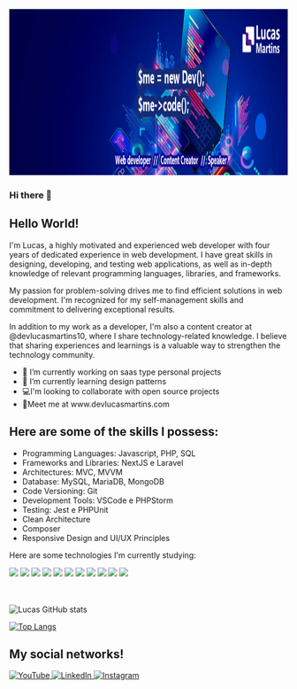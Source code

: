 <img width="900" height="300" src="capa linkedin.png" />

### Hi there 👋

<!--
**Lucasdev7/lucasdev7** is a ✨ _special_ ✨ repository because its `README.md` (this file) appears on your GitHub profile.
-->

## Hello World! 
I'm Lucas, a highly motivated and experienced web developer with four years of dedicated experience in web development. I have great skills in designing, developing, and testing web applications, as well as in-depth knowledge of relevant programming languages, libraries, and frameworks.

My passion for problem-solving drives me to find efficient solutions in web development. I'm recognized for my self-management skills and commitment to delivering exceptional results.

In addition to my work as a developer, I'm also a content creator at @devlucasmartins10, where I share technology-related knowledge. I believe that sharing experiences and learnings is a valuable way to strengthen the technology community.

<ul>
<li>🔭 I’m currently working on saas type personal projects</li>
<li>🌱 I’m currently learning design patterns</li>
<li>💻I'm looking to collaborate with open source projects</li>  
<li>🔎Meet me at www.devlucasmartins.com</li>
</ul>

## Here are some of the skills I possess:
<ul>
<li>Programming Languages: Javascript, PHP, SQL</li>
<li>Frameworks and Libraries: NextJS e Laravel</li>
<li>Architectures: MVC, MVVM</li>
<li>Database: MySQL, MariaDB, MongoDB</li>
<li>Code Versioning: Git</li>
<li>Development Tools: VSCode e PHPStorm</li>
<li>Testing: Jest e PHPUnit</li>
<li>Clean Architecture</li>
<li>Composer</li>
<li>Responsive Design and UI/UX Principles</li>
</ul>

Here are some technologies I'm currently studying:<br>

<div>
  <img width="60" src="https://cdn.jsdelivr.net/gh/devicons/devicon@latest/icons/react/react-original.svg" /> 
  <img width="60" src="https://cdn.jsdelivr.net/gh/devicons/devicon@latest/icons/php/php-original.svg" />
  <img width="60" src="https://cdn.jsdelivr.net/gh/devicons/devicon@latest/icons/laravel/laravel-original.svg" />
  <img width="60" src="https://cdn.jsdelivr.net/gh/devicons/devicon@latest/icons/git/git-original.svg" />
  <img width="60" src="https://cdn.jsdelivr.net/gh/devicons/devicon@latest/icons/javascript/javascript-original.svg" />
  <img width="60" src="https://cdn.jsdelivr.net/gh/devicons/devicon@latest/icons/java/java-original.svg" />
  <img width="60" src="https://cdn.jsdelivr.net/gh/devicons/devicon@latest/icons/mariadb/mariadb-original.svg" />
  <img width="60" src="https://cdn.jsdelivr.net/gh/devicons/devicon@latest/icons/jest/jest-plain.svg" />
  <img width="60" src="https://cdn.jsdelivr.net/gh/devicons/devicon@latest/icons/angularjs/angularjs-original.svg" />
  <img width="60" src="https://cdn.jsdelivr.net/gh/devicons/devicon@latest/icons/postgresql/postgresql-original.svg" />  
  <img width="60" src="https://cdn.jsdelivr.net/gh/devicons/devicon@latest/icons/amazonwebservices/amazonwebservices-original-wordmark.svg" />  

</div><br><br>

![Lucas GitHub stats](https://github-readme-stats.vercel.app/api?username=lucasdev7&show_icons=true&theme=radical)

[![Top Langs](https://github-readme-stats.vercel.app/api/top-langs/?username=lucasdev7&layout=pie)](https://github.com/anuraghazra/github-readme-stats)


## My social networks! 
[ ![YouTube](https://img.shields.io/badge/YouTube-%23FF0000.svg?style=for-the-badge&logo=YouTube&logoColor=white) ](https://www.youtube.com/@DevLucasMartins)
[![LinkedIn](https://img.shields.io/badge/linkedin-%230077B5.svg?style=for-the-badge&logo=linkedin&logoColor=white) ](https://www.linkedin.com/in/devlucasmartins1/)
[![Instagram](https://img.shields.io/badge/Instagram-%23E4405F.svg?style=for-the-badge&logo=Instagram&logoColor=white) ](https://www.instagram.com/devlucasmartins10)
